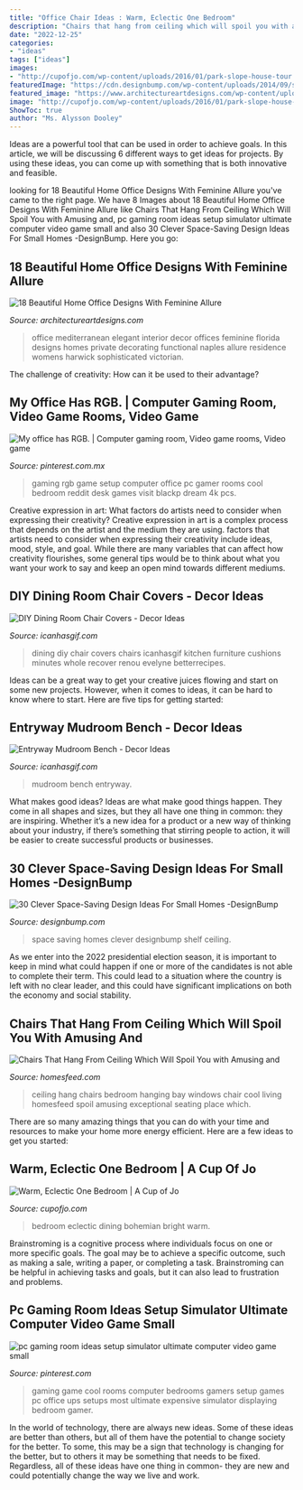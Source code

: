 ```yaml
---
title: "Office Chair Ideas : Warm, Eclectic One Bedroom"
description: "Chairs that hang from ceiling which will spoil you with amusing and"
date: "2022-12-25"
categories:
- "ideas"
tags: ["ideas"]
images:
- "http://cupofjo.com/wp-content/uploads/2016/01/park-slope-house-tour.jpg"
featuredImage: "https://cdn.designbump.com/wp-content/uploads/2014/09/space-saving-design-ideas-012.jpg"
featured_image: "https://www.architectureartdesigns.com/wp-content/uploads/2016/05/5-11-630x419.jpg"
image: "http://cupofjo.com/wp-content/uploads/2016/01/park-slope-house-tour.jpg"
ShowToc: true
author: "Ms. Alysson Dooley"
---
```



Ideas are a powerful tool that can be used in order to achieve goals. In this article, we will be discussing 6 different ways to get ideas for projects. By using these ideas, you can come up with something that is both innovative and feasible.

	

		
looking for 18 Beautiful Home Office Designs With Feminine Allure you've came to the right page. We have 8 Images about 18 Beautiful Home Office Designs With Feminine Allure like Chairs That Hang From Ceiling Which Will Spoil You with Amusing and, pc gaming room ideas setup simulator ultimate computer video game small and also 30 Clever Space-Saving Design Ideas For Small Homes -DesignBump. Here you go:
		
    
## 18 Beautiful Home Office Designs With Feminine Allure

<img loading=lazy src="https://www.architectureartdesigns.com/wp-content/uploads/2016/05/5-11-630x419.jpg" onerror="this.onerror=null;this.src='https://tse4.mm.bing.net/th?id=OIP.ybsMi1hNsQeZY4lT9ny-3gHaE7&amp;pid=15.1';" alt="18 Beautiful Home Office Designs With Feminine Allure">

_Source: architectureartdesigns.com_

>office mediterranean elegant interior decor offices feminine florida designs homes private decorating functional naples allure residence womens harwick sophisticated victorian. 

	

The challenge of creativity: How can it be used to their advantage?
 

    
## My Office Has RGB. | Computer Gaming Room, Video Game Rooms, Video Game

<img loading=lazy src="https://i.pinimg.com/736x/e0/4f/b9/e04fb91a46045d2a1957a808be2b2deb.jpg" onerror="this.onerror=null;this.src='https://tse4.mm.bing.net/th?id=OIP.Foq0Q8Va-CZq-E2TYNdJvAHaJ3&amp;pid=15.1';" alt="My office has RGB. | Computer gaming room, Video game rooms, Video game">

_Source: pinterest.com.mx_

>gaming rgb game setup computer office pc gamer rooms cool bedroom reddit desk games visit blackp dream 4k pcs. 

	

Creative expression in art: What factors do artists need to consider when expressing their creativity?
Creative expression in art is a complex process that depends on the artist and the medium they are using. factors that artists need to consider when expressing their creativity include ideas, mood, style, and goal. While there are many variables that can affect how creativity flourishes, some general tips would be to think about what you want your work to say and keep an open mind towards different mediums.

    
## DIY Dining Room Chair Covers - Decor Ideas

<img loading=lazy src="https://www.icanhasgif.com/wp-content/uploads/2015/03/DIY-Dining-Room-Chair-Covers-1024x1024.jpg" onerror="this.onerror=null;this.src='https://tse2.mm.bing.net/th?id=OIP.kpiPNNos9N0IlR_zm3GSuwHaHa&amp;pid=15.1';" alt="DIY Dining Room Chair Covers - Decor Ideas">

_Source: icanhasgif.com_

>dining diy chair covers chairs icanhasgif kitchen furniture cushions minutes whole recover renou evelyne betterrecipes. 

	

Ideas can be a great way to get your creative juices flowing and start on some new projects. However, when it comes to ideas, it can be hard to know where to start. Here are five tips for getting started: 

    
## Entryway Mudroom Bench - Decor Ideas

<img loading=lazy src="https://www.icanhasgif.com/wp-content/uploads/2015/01/Entryway-Mudroom-Bench.jpg" onerror="this.onerror=null;this.src='https://tse2.mm.bing.net/th?id=OIP.QVtr5ZT86R5ZZBoUYsva4AHaLE&amp;pid=15.1';" alt="Entryway Mudroom Bench - Decor Ideas">

_Source: icanhasgif.com_

>mudroom bench entryway. 

	

What makes good ideas?
Ideas are what make good things happen. They come in all shapes and sizes, but they all have one thing in common: they are inspiring. Whether it’s a new idea for a product or a new way of thinking about your industry, if there’s something that stirring people to action, it will be easier to create successful products or businesses.

    
## 30 Clever Space-Saving Design Ideas For Small Homes -DesignBump

<img loading=lazy src="https://cdn.designbump.com/wp-content/uploads/2014/09/space-saving-design-ideas-012.jpg" onerror="this.onerror=null;this.src='https://tse1.mm.bing.net/th?id=OIP.HWXpwpngd1phFnr-50t0_AHaJ4&amp;pid=15.1';" alt="30 Clever Space-Saving Design Ideas For Small Homes -DesignBump">

_Source: designbump.com_

>space saving homes clever designbump shelf ceiling. 

	

As we enter into the 2022 presidential election season, it is important to keep in mind what could happen if one or more of the candidates is not able to complete their term. This could lead to a situation where the country is left with no clear leader, and this could have significant implications on both the economy and social stability.

    
## Chairs That Hang From Ceiling Which Will Spoil You With Amusing And

<img loading=lazy src="https://homesfeed.com/wp-content/uploads/2015/07/egg-rattan-chairs-that-hang-from-ceiling-in-bedroom-with-rug-ang-hanging-pot-plus-bay-windows-and-cool-ceiling-lighting.jpg" onerror="this.onerror=null;this.src='https://tse4.mm.bing.net/th?id=OIP.TmnN2ajjrRm6STGxhGMfewHaK1&amp;pid=15.1';" alt="Chairs That Hang From Ceiling Which Will Spoil You with Amusing and">

_Source: homesfeed.com_

>ceiling hang chairs bedroom hanging bay windows chair cool living homesfeed spoil amusing exceptional seating place which. 

	

There are so many amazing things that you can do with your time and resources to make your home more energy efficient. Here are a few ideas to get you started:

    
## Warm, Eclectic One Bedroom | A Cup Of Jo

<img loading=lazy src="http://cupofjo.com/wp-content/uploads/2016/01/park-slope-house-tour.jpg" onerror="this.onerror=null;this.src='https://tse3.mm.bing.net/th?id=OIP.ZKSGG6y454wWJPKQ5ziqmwHaKt&amp;pid=15.1';" alt="Warm, Eclectic One Bedroom | A Cup of Jo">

_Source: cupofjo.com_

>bedroom eclectic dining bohemian bright warm. 

	

Brainstroming is a cognitive process where individuals focus on one or more specific goals. The goal may be to achieve a specific outcome, such as making a sale, writing a paper, or completing a task. Brainstroming can be helpful in achieving tasks and goals, but it can also lead to frustration and problems.

    
## Pc Gaming Room Ideas Setup Simulator Ultimate Computer Video Game Small

<img loading=lazy src="https://i.pinimg.com/736x/67/ad/bd/67adbd64f3c4e2396d87bca68fdf4f74.jpg" onerror="this.onerror=null;this.src='https://tse3.mm.bing.net/th?id=OIP.p0EzLqUZXpdDyi3ER7HdywHaE7&amp;pid=15.1';" alt="pc gaming room ideas setup simulator ultimate computer video game small">

_Source: pinterest.com_

>gaming game cool rooms computer bedrooms gamers setup games pc office ups setups most ultimate expensive simulator displaying bedroom gamer. 

	

In the world of technology, there are always new ideas. Some of these ideas are better than others, but all of them have the potential to change society for the better. To some, this may be a sign that technology is changing for the better, but to others it may be something that needs to be fixed. Regardless, all of these ideas have one thing in common- they are new and could potentially change the way we live and work.

